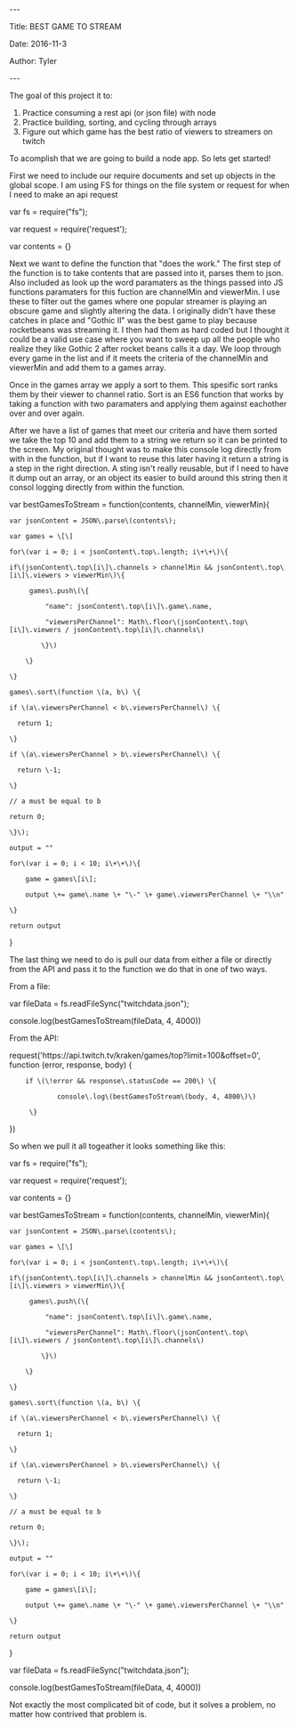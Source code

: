 \-\-\-

Title: BEST GAME TO STREAM

Date: 2016\-11\-3

Author: Tyler

\-\-\-

The goal of this project it to:

1. Practice consuming a rest api \(or json file\) with node
2. Practice building, sorting, and cycling through arrays
3. Figure out which game has the best ratio of viewers to streamers on twitch

To acomplish that we are going to build a node app\. So lets get started\!

First we need to include our require documents and set up objects in the global scope\. I am using FS for things on the file system or request for when I need to make an api request

var fs = require\("fs"\);

var request = require\('request'\);

var contents = \{\}

Next we want to define the function that "does the work\." The first step of the function is to take contents that are passed into it, parses them to json\. Also included as look up the word paramaters as the things passed into JS functions paramaters for this fuction are channelMin and viewerMin\. I use these to filter out the games where one popular streamer is playing an obscure game and slightly altering the data\. I originally didn't have these catches in place and "Gothic II" was the best game to play because rocketbeans was streaming it\. I then had them as hard coded but I thought it could be a valid use case where you want to sweep up all the people who realize they like Gothic 2 after rocket beans calls it a day\. We loop through every game in the list and if it meets the criteria of the channelMin and viewerMin and add them to a games array\.

Once in the games array we apply a sort to them\. This spesific sort ranks them by their viewer to channel ratio\. Sort is an ES6 function that works by taking a function with two paramaters and applying them against eachother over and over again\.

After we have a list of games that meet our criteria and have them sorted we take the top 10 and add them to a string we return so it can be printed to the screen\. My original thought was to make this console log directly from with in the function, but if I want to reuse this later having it return a string is a step in the right direction\. A sting isn't really reusable, but if I need to have it dump out an array, or an object its easier to build around this string then it consol logging directly from within the function\.

var bestGamesToStream = function\(contents, channelMin, viewerMin\)\{

	var jsonContent = JSON\.parse\(contents\);

	var games = \[\]

	for\(var i = 0; i < jsonContent\.top\.length; i\+\+\)\{

	if\(jsonContent\.top\[i\]\.channels > channelMin && jsonContent\.top\[i\]\.viewers > viewerMin\)\{

		 games\.push\(\{

			 "name": jsonContent\.top\[i\]\.game\.name,

		 	 "viewersPerChannel": Math\.floor\(jsonContent\.top\[i\]\.viewers / jsonContent\.top\[i\]\.channels\)

			\}\)

		\}

	\}

	games\.sort\(function \(a, b\) \{

	if \(a\.viewersPerChannel < b\.viewersPerChannel\) \{

	  return 1;

	\}

	if \(a\.viewersPerChannel > b\.viewersPerChannel\) \{

	  return \-1;

	\}

	// a must be equal to b

	return 0;

	\}\);

	output = ""

	for\(var i = 0; i < 10; i\+\+\)\{

		game = games\[i\];

		output \+= game\.name \+ "\-" \+ game\.viewersPerChannel \+ "\\n"

	\}

	return output

\}

The last thing we need to do is pull our data from either a file or directly from the API and pass it to the function we do that in one of two ways\.

From a file:

var fileData = fs\.readFileSync\("twitchdata\.json"\);

console\.log\(bestGamesToStream\(fileData, 4, 4000\)\)

From the API:

request\('https://api\.twitch\.tv/kraken/games/top?limit=100&offset=0', function \(error, response, body\) \{

 		if \(\!error && response\.statusCode == 200\) \{

 				console\.log\(bestGamesToStream\(body, 4, 4000\)\) 

 		 \}

 \}\)

So when we pull it all togeather it looks something like this:

var fs = require\("fs"\);

var request = require\('request'\);

var contents = \{\}

var bestGamesToStream = function\(contents, channelMin, viewerMin\)\{

	var jsonContent = JSON\.parse\(contents\);

	var games = \[\]

	for\(var i = 0; i < jsonContent\.top\.length; i\+\+\)\{

	if\(jsonContent\.top\[i\]\.channels > channelMin && jsonContent\.top\[i\]\.viewers > viewerMin\)\{

		 games\.push\(\{

			 "name": jsonContent\.top\[i\]\.game\.name,

		 	 "viewersPerChannel": Math\.floor\(jsonContent\.top\[i\]\.viewers / jsonContent\.top\[i\]\.channels\)

			\}\)

		\}

	\}

	games\.sort\(function \(a, b\) \{

	if \(a\.viewersPerChannel < b\.viewersPerChannel\) \{

	  return 1;

	\}

	if \(a\.viewersPerChannel > b\.viewersPerChannel\) \{

	  return \-1;

	\}

	// a must be equal to b

	return 0;

	\}\);

	output = ""

	for\(var i = 0; i < 10; i\+\+\)\{

		game = games\[i\];

		output \+= game\.name \+ "\-" \+ game\.viewersPerChannel \+ "\\n"

	\}

	return output

\}

var fileData = fs\.readFileSync\("twitchdata\.json"\);

console\.log\(bestGamesToStream\(fileData, 4, 4000\)\)

Not exactly the most complicated bit of code, but it solves a problem, no matter how contrived that problem is\.


